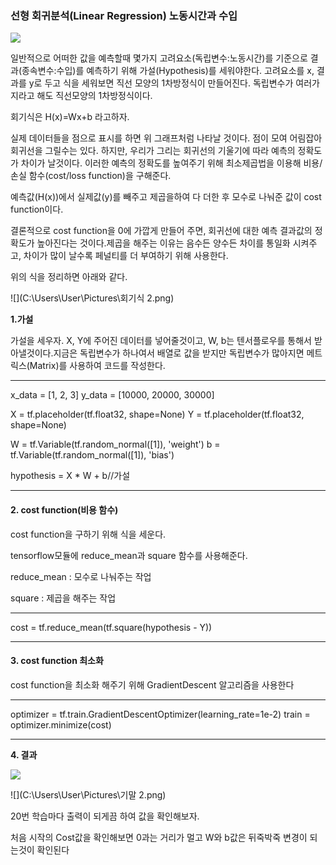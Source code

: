 ### 선형 회귀분석(Linear Regression) 노동시간과 수입



![](C:\Users\User\Pictures\선형회기그래프.png)

일반적으로 어떠한 값을 예측할때 몇가지 고려요소(독립변수:노동시간)를 기준으로 결과(종속변수:수입)를 예측하기 위해 가설(Hypothesis)를 세워야한다. 고려요소를 x, 결과를 y로 두고 식을 세워보면 직선 모양의 1차방정식이 만들어진다. 독립변수가 여러가지라고 해도 직선모양의 1차방정식이다.

회기식은 H(x)=Wx+b 라고하자.

실제 데이터들을 점으로 표시를 하면 위 그래프처럼 나타날 것이다. 점이 모여 어림잡아 회귀선을 그릴수는 있다. 하지만, 우리가 그리는 회귀선의 기울기에 따라 예측의 정확도가 차이가 날것이다. 이러한 예측의 정확도를 높여주기 위해 최소제곱법을 이용해 비용/손실 함수(cost/loss function)을 구해준다.

예측값(H(x))에서 실제값(y)를 빼주고 제곱을하여 다 더한 후 모수로 나눠준 값이 cost function이다.

결론적으로 cost function을 0에 가깝게 만들어 주면, 회귀선에 대한 예측 결과값의 정확도가 높아진다는 것이다.제곱을 해주는 이유는 음수든 양수든 차이를 통일화 시켜주고, 차이가 많이 날수록 페널티를 더 부여하기 위해 사용한다.

위의 식을 정리하면 아래와 같다.

![](C:\Users\User\Pictures\회기식 2.png)

**1.가설**

 가설을 세우자. X, Y에 주어진 데이터를 넣어줄것이고, W, b는 텐서플로우를 통해서 받아낼것이다.지금은 독립변수가 하나여서 배열로 값을 받지만 독립변수가 많아지면 메트릭스(Matrix)를 사용하여 코드를 작성한다.

---

x_data = [1, 2, 3]
y_data = [10000, 20000, 30000]

X = tf.placeholder(tf.float32, shape=None)
Y = tf.placeholder(tf.float32, shape=None)

W = tf.Variable(tf.random_normal([1]), 'weight')
b = tf.Variable(tf.random_normal([1]), 'bias')

hypothesis = X * W + b//가설

---





#### 2. cost function(비용 함수)

cost function을 구하기 위해 식을 세운다.

tensorflow모듈에 reduce_mean과 square 함수를 사용해준다.

reduce_mean : 모수로 나눠주는 작업

square : 제곱을 해주는 작업

---

cost = tf.reduce_mean(tf.square(hypothesis - Y))

---



#### 3. cost function 최소화

cost function을 최소화 해주기 위해 GradientDescent 알고리즘을 사용한다

---

optimizer = tf.train.GradientDescentOptimizer(learning_rate=1e-2)
train = optimizer.minimize(cost)

---

**4. 결과**

![](C:\Users\User\Pictures\기말1.png)

![](C:\Users\User\Pictures\기말 2.png)



20번 학습마다 출력이 되게끔 하여 값을 확인해보자.

처음 시작의 Cost값을 확인해보면 0과는 거리가 멀고 W와 b값은 뒤죽박죽 변경이 되는것이 확인된다